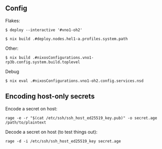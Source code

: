 Config
------

Flakes:

    $ deploy --interactive '#vno1-oh2'

    $ nix build .#deploy.nodes.hel1-a.profiles.system.path

Other:

    $ nix build .#nixosConfigurations.vno1-rp3b.config.system.build.toplevel

Debug

    $ nix eval .#nixosConfigurations.vno1-oh2.config.services.nsd

Encoding host-only secrets
--------------------------

Encode a secret on host:

    rage -e -r "$(cat /etc/ssh/ssh_host_ed25519_key.pub)" -o secret.age /path/to/plaintext

Decode a secret on host (to test things out):

    rage -d -i /etc/ssh/ssh_host_ed25519_key secret.age
